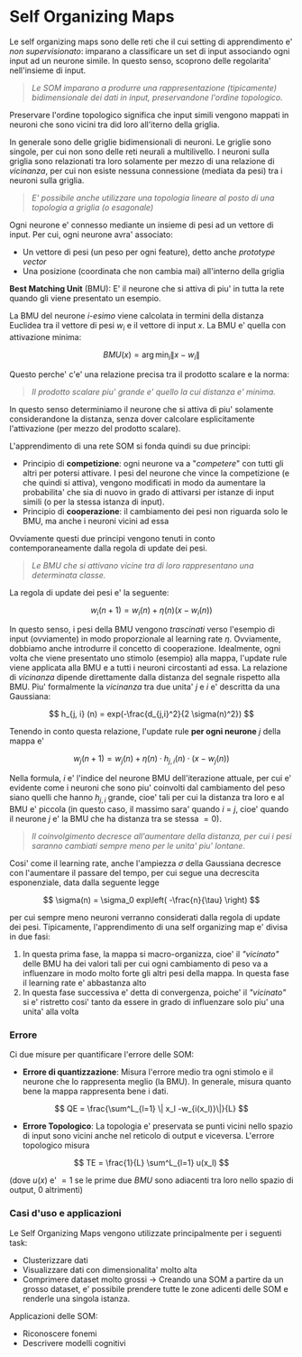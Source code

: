 # Self Organizing Maps
Le self organizing maps sono delle reti che il cui setting di apprendimento e'
*non supervisionato*: imparano a classificare un set di input associando ogni
input ad un neurone simile. In questo senso, scoprono delle regolarita'
nell'insieme di input.

> *Le SOM imparano a produrre una rappresentazione (tipicamente) bidimensionale
> dei dati in input, preservandone l'ordine topologico.*

Preservare l'ordine topologico significa che input simili vengono mappati in
neuroni che sono vicini tra did loro all'iterno della griglia.

In generale sono delle griglie bidimensionali di neuroni. Le griglie sono
singole, per cui non sono delle reti neurali a multilivello. I neuroni sulla
griglia sono relazionati tra loro solamente per mezzo di una relazione di
*vicinanza*, per cui non esiste nessuna connessione (mediata da pesi) tra i
neuroni sulla griglia.

> *E' possibile anche utilizzare una topologia *lineare* al posto di una
> topologia a *griglia* (o esagonale)*

Ogni neurone e' connesso mediante un insieme di pesi ad un vettore di input. Per
cui, ogni neurone avra' associato:

* Un vettore di pesi (un peso per ogni feature), detto anche *prototype vector*
* Una posizione (coordinata che non cambia mai) all'interno della griglia

**Best Matching Unit** (BMU): E' il neurone che si attiva di piu' in tutta la
rete quando gli viene presentato un esempio.

La BMU del neurone *i-esimo* viene calcolata in termini della distanza Euclidea
tra il vettore di pesi $w_i$ e il vettore di input $x$. La BMU e' quella con
attivazione minima:

$$
BMU(x) = \arg \min_i \|x - w_i\|
$$

Questo perche' c'e' una relazione precisa tra il prodotto scalare e la norma:

> *Il prodotto scalare piu' grande e' quello la cui distanza e' minima.*

In questo senso determiniamo il neurone che si attiva di piu' solamente
considerandone la distanza, senza dover calcolare esplicitamente l'attivazione
(per mezzo del prodotto scalare). 

L'apprendimento di una rete SOM si fonda quindi su due principi:

* Principio di **competizione**: ogni neurone va a "*competere*" con tutti gli
  altri per potersi attivare. I pesi del neurone che vince la competizione (e
  che quindi si attiva),  vengono modificati in modo da aumentare la
  probabilita' che sia di nuovo in grado di attivarsi per istanze di input
  simili (o per la stessa istanza di input).
* Principio di **cooperazione**: il cambiamento dei pesi non riguarda solo le
  BMU, ma anche i neuroni vicini ad essa

Ovviamente questi due principi vengono tenuti in conto contemporaneamente dalla
regola di update dei pesi.

> *Le BMU che si attivano vicine tra di loro rappresentano una determinata
> classe.* 

La regola di update dei pesi e' la seguente:

$$
w_i(n + 1) = w_i(n) + \eta(n) (x - w_i(n))
$$

In questo senso, i pesi della BMU vengono *trascinati* verso l'esempio di input
(ovviamente) in modo proporzionale al learning rate $\eta$. Ovviamente, dobbiamo
anche introdurre il concetto di cooperazione. Idealmente, ogni volta che viene
presentato uno stimolo (esempio) alla mappa, l'update rule viene applicata alla
BMU e a tutti i neuroni circostanti ad essa. La relazione di *vicinanza* dipende
direttamente dalla distanza del segnale rispetto alla BMU. Piu' formalmente la
*vicinanza* tra due unita' $j$ e $i$ e' descritta da una Gaussiana:

$$
h_{j, i} (n) = exp(-\frac{d_{j,i}^2}{2 \sigma(n)^2})
$$

Tenendo in conto questa relazione, l'update rule **per ogni neurone** $j$ della
mappa e'

$$
w_j(n + 1) = w_j(n) + \eta(n) \cdot h_{j, i}(n) \cdot (x - w_j(n))
$$

Nella formula, $i$ e' l'indice del neurone BMU dell'iterazione attuale, per cui
e' evidente come i neuroni che sono piu' coinvolti dal cambiamento del peso
siano quelli che hanno $h_{j,i}$ grande, cioe' tali per cui la distanza tra loro
e al BMU e' piccola (in questo caso, il massimo sara' quando $i$ = $j$, cioe'
quando il neurone $j$ e' la BMU che ha distanza tra se stessa $=0$).

> *Il coinvolgimento decresce all'aumentare della distanza, per cui i pesi
> saranno cambiati sempre meno per le unita' piu' lontane.*

Cosi' come il learning rate, anche l'ampiezza $\sigma$ della Gaussiana decresce
con l'aumentare il passare del tempo, per cui segue una decrescita esponenziale,
data dalla seguente legge

$$
\sigma(n) = \sigma_0 exp\left( -\frac{n}{\tau} \right) 
$$

per cui sempre meno neuroni verranno considerati dalla regola di update dei
pesi. Tipicamente, l'apprendimento di una self organizing map e' divisa in due
fasi: 

1. In questa prima fase, la mappa si macro-organizza, cioe' il *"vicinato"*
   delle BMU ha dei valori tali per cui ogni cambiamento di peso va a
   influenzare in modo molto forte gli altri pesi della mappa. In questa fase il
   learning rate e' abbastanza alto
2. In questa fase successiva e' detta di convergenza, poiche' il *"vicinato"* si
   e' ristretto cosi' tanto da essere in grado di influenzare solo piu' una
   unita' alla volta

### Errore

Ci due misure per quantificare l'errore delle SOM:

* **Errore di quantizzazione**: Misura l'errore medio tra ogni stimolo e il
  neurone che lo rappresenta meglio (la BMU). In generale, misura quanto bene la
  mappa rappresenta bene i dati.

$$
QE = \frac{\sum^L_{l=1} \| x_l -w_{i(x_l)}\|}{L}
$$

* **Errore Topologico**: La topologia e' preservata se punti vicini nello spazio
  di input sono vicini anche nel reticolo di output e viceversa. L'errore
  topologico misura 

$$
TE = \frac{1}{L} \sum^L_{l=1} u(x_l)
$$

(dove $u(x)$ e' $=1$ se le prime due $BMU$ sono adiacenti tra loro nello spazio
di output, $0$ altrimenti)

### Casi d'uso e applicazioni

Le Self Organizing Maps vengono utilizzate principalmente per i seguenti task:

* Clusterizzare dati
* Visualizzare dati con dimensionalita' molto alta
* Comprimere dataset molto grossi -> Creando una SOM a partire da un grosso
  dataset, e' possibile prendere tutte le zone adicenti delle SOM e renderle una
  singola istanza.

Applicazioni delle SOM:

* Riconoscere fonemi
* Descrivere modelli cognitivi
